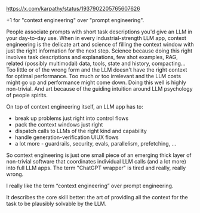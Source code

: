 https://x.com/karpathy/status/1937902205765607626

+1 for "context engineering" over "prompt engineering".

People associate prompts with short task descriptions you'd give an LLM in your day-to-day use. When in every industrial-strength LLM app, context engineering is the delicate art and science of filling the context window with just the right information for the next step. Science because doing this right involves task descriptions and explanations, few shot examples, RAG, related (possibly multimodal) data, tools, state and history, compacting... Too little or of the wrong form and the LLM doesn't have the right context for optimal performance. Too much or too irrelevant and the LLM costs might go up and performance might come down. Doing this well is highly non-trivial. And art because of the guiding intuition around LLM psychology of people spirits.

On top of context engineering itself, an LLM app has to:
- break up problems just right into control flows
- pack the context windows just right
- dispatch calls to LLMs of the right kind and capability
- handle generation-verification UIUX flows
- a lot more - guardrails, security, evals, parallelism, prefetching, ...

So context engineering is just one small piece of an emerging thick layer of non-trivial software that coordinates individual LLM calls (and a lot more) into full LLM apps. The term "ChatGPT wrapper" is tired and really, really wrong.

I really like the term “context engineering” over prompt engineering. 

It describes the core skill better: the art of providing all the context for the task to be plausibly solvable by the LLM.